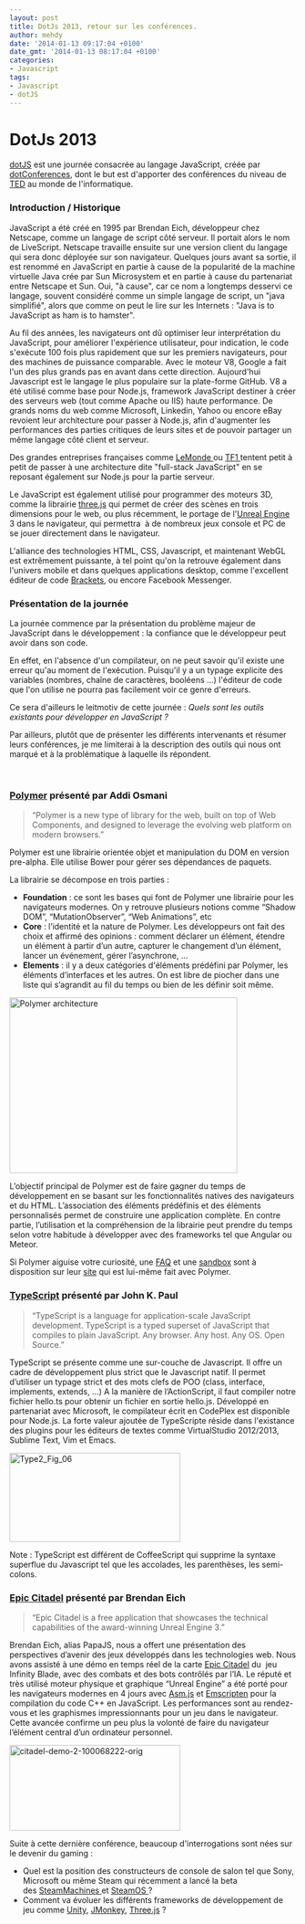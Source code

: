 ```yaml
---
layout: post
title: DotJs 2013, retour sur les conférences.
author: mehdy
date: '2014-01-13 09:17:04 +0100'
date_gmt: '2014-01-13 08:17:04 +0100'
categories:
- Javascript
tags:
- Javascript
- dotJS
---
```


# DotJs 2013
<a href="http://www.dotjs.eu/">dotJS</a> est une journée consacrée au langage JavaScript, créée par <a href="http://www.dotconferences.eu/">dotConferences</a>, dont le but est d'apporter des conférences du niveau de <a href="http://www.ted.com/">TED</a> au monde de l'informatique.

### Introduction / Historique
JavaScript a été créé en 1995 par Brendan Eich, développeur chez Netscape, comme un langage de script côté serveur. Il portait alors le nom de LiveScript. Netscape travaille ensuite sur une version client du langage qui sera donc déployée sur son navigateur. Quelques jours avant sa sortie, il est renommé en JavaScript en partie à cause de la popularité de la machine virtuelle Java crée par Sun Microsystem et en partie à cause du partenariat entre Netscape et Sun. Oui, "à cause", car ce nom a longtemps desservi ce langage, souvent considéré comme un simple langage de script, un "java simplifié", alors que comme on peut le lire sur les Internets : "Java is to JavaScript as ham is to hamster".

Au fil des années, les navigateurs ont dû optimiser leur interprétation du JavaScript, pour améliorer l'expérience utilisateur, pour indication, le code s'exécute 100 fois plus rapidement que sur les premiers navigateurs, pour des machines de puissance comparable. Avec le moteur V8, Google a fait l'un des plus grands pas en avant dans cette direction. Aujourd'hui Javascript est le langage le plus populaire sur la plate-forme GitHub. V8 a été utilisé comme base pour Node.js, framework JavaScript destiner à créer des serveurs web (tout comme Apache ou IIS) haute performance. De grands noms du web comme Microsoft, Linkedin, Yahoo ou encore eBay revoient leur architecture pour passer à Node.js, afin d'augmenter les performances des parties critiques de leurs sites et de pouvoir partager un même langage côté client et serveur.

Des grandes entreprises françaises comme <a href="http://www.lemonde.fr/">LeMonde </a>ou <a href="http://www.tf1.fr/">TF1 </a>tentent petit à petit de passer à une architecture dite "full-stack JavaScript" en se reposant également sur Node.js pour la partie serveur.

Le JavaScript est également utilisé pour programmer des moteurs 3D, comme la librairie <a href="http://threejs.org/">three.js</a> qui permet de créer des scènes en trois dimensions pour le web, ou plus récemment, le portage de l'<a href="http://www.unrealengine.com/">Unreal Engine</a> 3 dans le navigateur, qui permettra  à de nombreux jeux console et PC de se jouer directement dans le navigateur.

L'alliance des technologies HTML, CSS, Javascript, et maintenant WebGL est extrêmement puissante, à tel point qu'on la retrouve également dans l'univers mobile et dans quelques applications desktop, comme l'excellent éditeur de code <a href="http://brackets.io/">Brackets</a>, ou encore Facebook Messenger.


### Présentation de la journée
La journée commence par la présentation du problème majeur de JavaScript dans le développement : la confiance que le développeur peut avoir dans son code.

En effet, en l'absence d'un compilateur, on ne peut savoir qu'il existe une erreur qu'au moment de l'exécution. Puisqu'il y a un typage explicite des variables (nombres, chaîne de caractères, booléens …) l'éditeur de code que l'on utilise ne pourra pas facilement voir ce genre d'erreurs.

Ce sera d'ailleurs le leitmotiv de cette journée : <em>Quels sont les outils existants pour développer en JavaScript ?</em>

Par ailleurs, plutôt que de présenter les différents intervenants et résumer leurs conférences, je me limiterai à la description des outils qui nous ont marqué et à la problématique à laquelle ils répondent.

&nbsp;

### <a href="http://www.polymer-project.org/">Polymer</a> présenté par Addi Osmani
<blockquote>
“Polymer is a new type of library for the web, built on top of Web Components, and designed to leverage the evolving web platform on modern browsers.”

</blockquote>
Polymer est une librairie orientée objet et manipulation du DOM en version pre-alpha. Elle utilise Bower pour gérer ses dépendances de paquets.

La librairie se décompose en trois parties :

<ul>
<li><strong>Foundation</strong> : ce sont les bases qui font de Polymer une librairie pour les navigateurs modernes. On y retrouve plusieurs notions comme “Shadow DOM”, “MutationObserver”, “Web Animations”, etc</li>
<li><strong>Core</strong> : l’identité et la nature de Polymer. Les développeurs ont fait des choix et affirmé des opinions : comment déclarer un élément, étendre un élément à partir d’un autre, capturer le changement d’un élément, lancer un événement, gérer l’asynchrone, ...</li>
<li><strong>Elements</strong> : il y a deux catégories d'éléments prédéfini par Polymer, les éléments d’interfaces et les autres. On est libre de piocher dans une liste qui s’agrandit au fil du temps ou bien de les définir soit même.</li>
</ul>
<a href="http://www.polymer-project.org/images/architecture-diagram.svg"><img class="aligncenter" alt="Polymer architecture" src="http://blog.eleven-labs.com/wp-content/uploads/2013/12/Sans-titre.png" width="400" height="308" /></a>

L’objectif principal de Polymer est de faire gagner du temps de développement en se basant sur les fonctionnalités natives des navigateurs et du HTML. L’association des éléments prédéfinis et des éléments personnalisés permet de construire une application complète. En contre partie, l’utilisation et la compréhension de la librairie peut prendre du temps selon votre habitude à développer avec des frameworks tel que Angular ou Meteor.

Si Polymer aiguise votre curiosité, une <a href="http://www.polymer-project.org/faq.html">FAQ</a> et une <a href="http://www.polymer-project.org/tools/sandbox/">sandbox</a> sont à disposition sur leur <a href="http://www.polymer-project.org/">site</a> qui est lui-même fait avec Polymer.


### <a href="http://www.typescriptlang.org/">TypeScript</a> présenté par John K. Paul
<blockquote>
“TypeScript is a language for application-scale JavaScript development. TypeScript is a typed superset of JavaScript that compiles to plain JavaScript. Any browser. Any host. Any OS. Open Source.”

</blockquote>
TypeScript se présente comme une sur-couche de Javascript. Il offre un cadre de développement plus strict que le Javascript natif. Il permet d’utiliser un typage strict et des mots clefs de POO (class, interface, implements, extends, …) A la manière de l’ActionScript, il faut compiler notre fichier hello.ts pour obtenir un fichier en sortie hello.js. Développé en partenariat avec Microsoft, le compilateur écrit en CodePlex est disponible pour Node.js. La forte valeur ajoutée de TypeScripte réside dans l'existance des plugins pour les éditeurs de textes comme VirtualStudio 2012/2013, Sublime Text, Vim et Emacs.

<a href="http://blog.eleven-labs.com/wp-content/uploads/2013/12/Type2_Fig_06.gif"><img class="aligncenter" alt="Type2_Fig_06" src="http://blog.eleven-labs.com/wp-content/uploads/2013/12/Type2_Fig_06-300x156.gif" width="300" height="156" /></a>

Note : TypeScript est différent de CoffeeScript qui supprime la syntaxe superflue du Javascript tel que les accolades, les parenthèses, les semi-colons.


### <a href="http://www.unrealengine.com/html5/">Epic Citadel</a> présenté par Brendan Eich
<blockquote>
“Epic Citadel is a free application that showcases the technical capabilities of the award-winning Unreal Engine 3.”

</blockquote>
Brendan Eich, alias PapaJS, nous a offert une présentation des perspectives d’avenir des jeux développés dans les technologies web. Nous avons assisté à une démo en temps réel de la carte <a href="http://www.unrealengine.com/html5/">Epic Citadel</a> du  jeu Infinity Blade, avec des combats et des bots contrôlés par l’IA. Le réputé et très utilisé moteur physique et graphique “Unreal Engine” a été porté pour les navigateurs modernes en 4 jours avec <a href="http://www.generation-nt.com/go/?url=http%3A%2F%2Fasmjs.org%2F">Asm.js</a> et <a href="http://www.generation-nt.com/go/?url=https%3A%2F%2Fgithub.com%2Fkripken%2Femscripten%2Fwiki">Emscripten</a> pour la compilation du code C++ en JavaScript. Les performances sont au rendez-vous et les graphismes impressionnants pour un jeu dans le navigateur. Cette avancée confirme un peu plus la volonté de faire du navigateur l’élément central d’un ordinateur personnel.

<a href="http://blog.eleven-labs.com/wp-content/uploads/2013/12/citadel-demo-2-100068222-orig.png"><img class="size-medium wp-image-840 aligncenter" alt="citadel-demo-2-100068222-orig" src="http://blog.eleven-labs.com/wp-content/uploads/2013/12/citadel-demo-2-100068222-orig-300x150.png" width="300" height="150" /></a>

Suite à cette dernière conférence, beaucoup d'interrogations sont nées sur le devenir du gaming :

<ul>
<li>Quel est la position des constructeurs de console de salon tel que Sony, Microsoft ou même Steam qui récemment a lancé la beta des <a href="http://store.steampowered.com/livingroom/SteamMachines/">SteamMachines </a>et <a href="http://store.steampowered.com/livingroom/SteamOS/">SteamOS </a>?</li>
<li>Comment va évoluer les différents frameworks de développement de jeu comme <a href="http://unity3d.com/">Unity</a>, <a href="http://jmonkeyengine.org/">JMonkey</a>, <a href="http://threejs.org/">Three.js</a> ?</li>
</ul>


